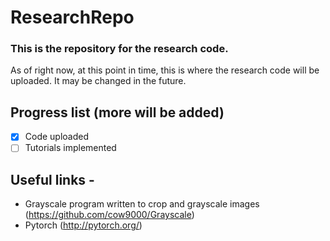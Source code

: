 # ResearchRepo
### This is the repository for the research code.
As of right now, at this point in time, this is where the research code will be uploaded. It may be changed in the future.

## Progress list (more will be added)
- [x] Code uploaded
- [ ] Tutorials implemented

## Useful links -
- Grayscale program written to crop and grayscale images (https://github.com/cow9000/Grayscale)
- Pytorch (http://pytorch.org/)


